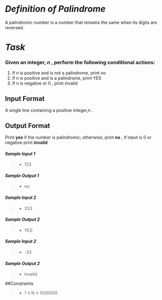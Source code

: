# *Definition of Palindrome*
A palindromic number  is a number that remains the same when its digits are reversed.

# *Task*
### Given an integer, *_n_* , perform the following conditional actions:
1. If _n_  is positive and is not a  palindrome, print no
2. If _n_ is positive and is  a  palindrome, print YES
3. If _n_ is negative or 0 , print invalid 


## Input Format
A single line containing a positive integer,_n_ .

## Output Format
Print **yes** if the number is palindromic; otherwise, print **no** , if input is 0 or negative print **invalid**

#### *Sample Input 1* 
>- 123
#### *Sample Output 1*
>- no



#### *Sample Input 2*
>- 333
#### *Sample Output 2*
>- YES


#### *Sample Input 2*
>- -33
#### *Sample Output 2*
>- invalid


##Constraints
>- 1 ≤ N ≤ 1000000
